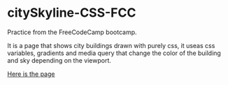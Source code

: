 # citySkyline-CSS-FCC

Practice from the FreeCodeCamp bootcamp.

It is a page that shows city buildings drawn with purely css, it useas css variables, gradients and media query that change the color of the building and sky depending on the viewport.

[Here is the page](https://cerecero.github.io/citySkyline-CSS-FCC/)
